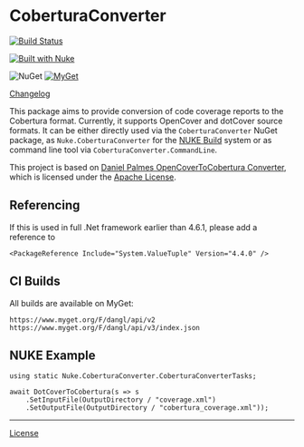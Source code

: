# CoberturaConverter

[![Build Status](https://jenkins.dangl.me/buildStatus/icon?job=CoberturaConverter.Tests)](https://jenkins.dangl.me/job/CoberturaConverter.Tests/)

[![Built with Nuke](http://nuke.build/squared)]()

![NuGet](https://img.shields.io/nuget/v/CoberturaConverter.Core.svg)
[![MyGet](https://img.shields.io/myget/dangl/v/CoberturaConverter.Core.svg)]()

[Changelog](./CHANGELOG.md)

This package aims to provide conversion of code coverage reports to the Cobertura format. Currently, it supports
OpenCover and dotCover source formats.
It can be either directly used via the `CoberturaConverter` NuGet package, as `Nuke.CoberturaConverter` for
the [NUKE Build](https://github.com/nuke-build/nuke) system or as command line tool via `CoberturaConverter.CommandLine`.

This project is based on [Daniel Palmes OpenCoverToCobertura Converter](https://github.com/danielpalme/OpenCoverToCoberturaConverter),
which is licensed under the [Apache License](./src/CoberturaConverter.Core/OpenCoverToCoberturaConverterLicense.md).

## Referencing

If this is used in full .Net framework earlier than 4.6.1, please add a reference to
    
    <PackageReference Include="System.ValueTuple" Version="4.4.0" />

## CI Builds

All builds are available on MyGet:

    https://www.myget.org/F/dangl/api/v2
    https://www.myget.org/F/dangl/api/v3/index.json

## NUKE Example

    using static Nuke.CoberturaConverter.CoberturaConverterTasks;

    await DotCoverToCobertura(s => s
        .SetInputFile(OutputDirectory / "coverage.xml")
        .SetOutputFile(OutputDirectory / "cobertura_coverage.xml"));

---
[License](./LICENSE.md)
